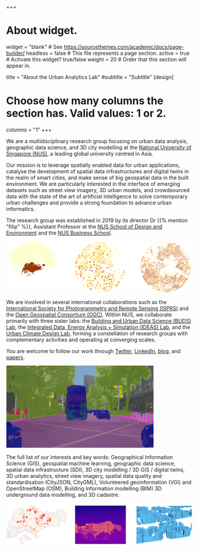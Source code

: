 +++
# About widget.
widget = "blank"  # See https://sourcethemes.com/academic/docs/page-builder/
headless = false  # This file represents a page section.
active = true  # Activate this widget? true/false
weight = 20  # Order that this section will appear in.

title = "About the Urban Analytics Lab"
#subtitle = "Subtitle"
[design]
  # Choose how many columns the section has. Valid values: 1 or 2.
  columns = "1"
+++

We are a multidisciplinary research group focusing on urban data analysis, geographic data science, and 3D city modelling at the [National University of Singapore (NUS)](http://www.nus.edu.sg), a leading global university centred in Asia.

Our mission is to leverage spatially enabled data for urban applications, catalyse the development of spatial data infrastructures and digital twins in the realm of smart cities, and make sense of big geospatial data in the built environment.
We are particularly interested in the interface of emerging datasets such as street view imagery, 3D urban models, and crowdsourced data with the state of the art of artificial intelligence to solve contemporary urban challenges and provide a strong foundation to advance urban informatics.

The research group was established in 2019 by its director Dr {{% mention "filip" %}}, Assistant Professor at the [NUS School of Design and Environment](https://www.sde.nus.edu.sg) and the [NUS Business School](https://bschool.nus.edu.sg).

![](banner-gbmi.png)

We are involved in several international collaborations such as the [International Society for Photogrammetry and Remote Sensing (ISPRS)](https://www.isprs.org) and the [Open Geospatial Consortium (OGC)](https://www.opengeospatial.org).
Within NUS, we collaborate primarily with three sister labs: the [Building and Urban Data Science (BUDS) Lab](https://www.budslab.org), the [Integrated Data, Energy Analysis + Simulation (IDEAS) Lab](https://ideaslab.io), and the [Urban Climate Design Lab](https://www.sde.nus.edu.sg/arch/ucdl/), forming a constellation of research groups with complementary activities and operating at converging scales.

You are welcome to follow our work through <a itemprop="sameAs" href="http://twitter.com/urbanalyticslab" target="_blank" rel="noopener"><i class="fab fa-twitter"></i> Twitter</a>, <a itemprop="sameAs" href="https://www.linkedin.com/company/urban-analytics-lab/" target="_blank" rel="noopener"><i class="fab fa-linkedin"></i> LinkedIn</a>, <a href="post/">blog</a>, and <a href="../publication/">papers</a>.

![](s-osc2-x.png)

The full list of our interests and key words: Geographical Information Science (GIS), geospatial machine learning, geographic data science, spatial data infrastructure (SDI), 3D city modelling / 3D GIS / digital twins, 3D urban analytics, street view imagery, spatial data quality and standardisation (CityJSON, CityGML), Volunteered geoinformation (VGI) and OpenStreetMap (OSM), Building Information modelling (BIM) 3D underground data modelling, and 3D cadastre.

![](banner2.png)
